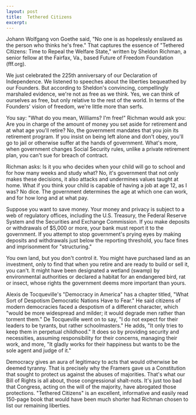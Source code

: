 ```yaml
---
layout: post
title:  Tethered Citizens
excerpt:
---
```




            

    

            

Johann Wolfgang von Goethe said, "No one is as hopelessly enslaved as the person who thinks he's free." That captures the essence of "Tethered Citizens: Time to Repeal the Welfare State," written by Sheldon Richman, a senior fellow at the Fairfax, Va., based Future of Freedom Foundation (fff.org). 


We just celebrated the 225th anniversary of our Declaration of Independence. We listened to speeches about the liberties bequeathed by our Founders. But according to Sheldon's convincing, compellingly marshaled evidence, we're not as free as we think. Yes, we can think of ourselves as free, but only relative to the rest of the world. In terms of the Founders' vision of freedom, we're little more than serfs. 


You say: "What do you mean, Williams? I'm free!" Richman would ask you: Are you in charge of the amount of money you set aside for retirement and at what age you'll retire? No, the government mandates that you join its retirement program. If you insist on being left alone and don't obey, you'll go to jail or otherwise suffer at the hands of government. What's more, when government changes Social Security rules, unlike a private retirement plan, you can't sue for breach of contract. 


Richman asks: Is it you who decides when your child will go to school and for how many weeks and study what? No, it's government that not only makes these decisions, it also attacks and undermines values taught at home. What if you think your child is capable of having a job at age 12, as I was? No dice. The government determines the age at which one can work, and for how long and at what pay. 


Suppose you want to save money. Your money and privacy is subject to a web of regulatory offices, including the U.S. Treasury, the Federal Reserve System and the Securities and Exchange Commission. If you make deposits or withdrawals of $5,000 or more, your bank must report it to the government. If you attempt to stop government's prying eyes by making deposits and withdrawals just below the reporting threshold, you face fines and imprisonment for "structuring." 


You own land, but you don't control it. You might have purchased land as an investment, only to find that when you retire and are ready to build or sell it, you can't. It might have been designated a wetland (swamp) by environmental authorities or declared a habitat for an endangered bird, rat or insect, whose rights the government deems more important than yours. 


Alexis de Tocqueville's "Democracy in America" has a chapter titled, "What Sort of Despotism Democratic Nations Have to Fear." He said citizens of modern democracies faced a despotism of a different character, which "would be more widespread and milder; it would degrade men rather than torment them." De Tocqueville went on to say, "I do not expect for their leaders to be tyrants, but rather schoolmasters." He adds, "It only tries to keep them in perpetual childhood." It does so by providing security and necessities, assuming responsibility for their concerns, managing their work, and more, "It gladly works for their happiness but wants to be the sole agent and judge of it." 


Democracy gives an aura of legitimacy to acts that would otherwise be deemed tyranny. That is precisely why the Framers gave us a Constitution that sought to protect us against the abuses of majorities. That's what our Bill of Rights is all about, those congressional shalt-nots. It's just too bad that Congress, acting on the will of the majority, have abrogated those protections. "Tethered Citizens" is an excellent, informative and easily read 150-page book that would have been much shorter had Richman chosen to list our remaining liberties. 

        
